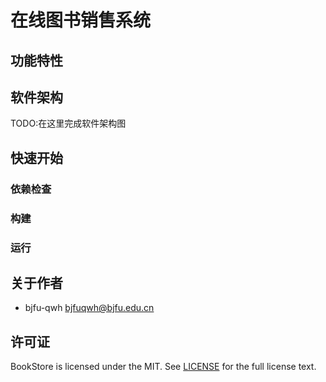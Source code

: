 # 在线图书销售系统

## 功能特性

## 软件架构

TODO:在这里完成软件架构图

## 快速开始

### 依赖检查

### 构建

<!-- 描述如何构建该项目 -->

### 运行

<!-- 描述如何运行该项目 -->

## 关于作者

- bjfu-qwh <bjfuqwh@bjfu.edu.cn>

## 许可证

BookStore is licensed under the MIT. See [LICENSE](https://opensource.org/license/MIT) for the full license text.